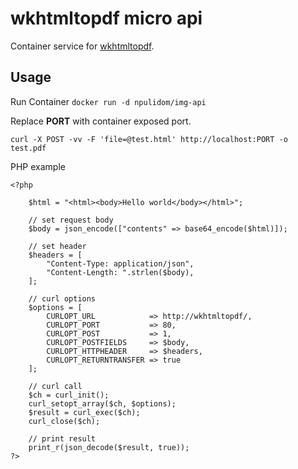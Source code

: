 wkhtmltopdf micro api
=====================

Container service for [wkhtmltopdf](https://wkhtmltopdf.org/).

## Usage

Run Container
`docker run -d npulidom/img-api`

Replace **PORT** with container exposed port.

```
curl -X POST -vv -F 'file=@test.html' http://localhost:PORT -o test.pdf
```

PHP example
```
<?php

	$html = "<html><body>Hello world</body></html>";

	// set request body
	$body = json_encode(["contents" => base64_encode($html)]);

	// set header
	$headers = [
		"Content-Type: application/json",
		"Content-Length: ".strlen($body),
	];

	// curl options
	$options = [
		CURLOPT_URL            => http://wkhtmltopdf/,
		CURLOPT_PORT           => 80,
		CURLOPT_POST           => 1,
		CURLOPT_POSTFIELDS     => $body,
		CURLOPT_HTTPHEADER     => $headers,
		CURLOPT_RETURNTRANSFER => true
	];

	// curl call
	$ch = curl_init();
	curl_setopt_array($ch, $options);
	$result = curl_exec($ch);
	curl_close($ch);

	// print result
	print_r(json_decode($result, true));
?>
```
